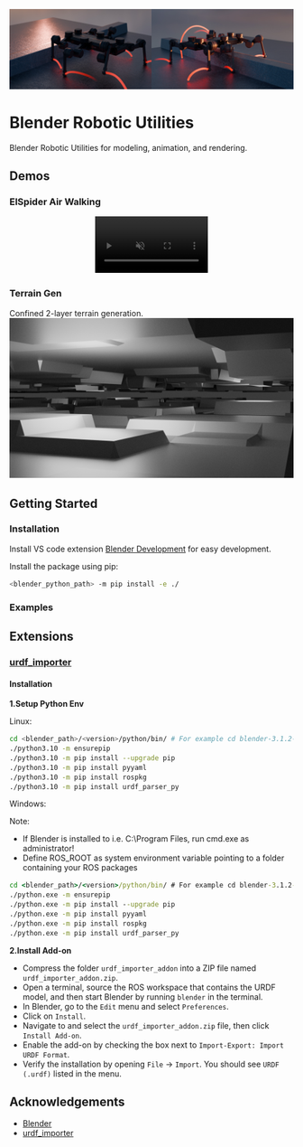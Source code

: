 ![banner](doc/banner_elspider.jpg)

# Blender Robotic Utilities

Blender Robotic Utilities for modeling, animation, and rendering.

## Demos

### ElSpider Air Walking

<!-- Video -->
<p align="center">
    <video src="https://github.com/user-attachments/assets/462ff944-2e98-4c50-9043-d140bcd54d4a" width="200" height="100" autoplay controls muted loop playsinline></video>
</p>

### Terrain Gen

Confined 2-layer terrain generation.
![terrain_gen](doc/terrain_gen/confined_2layer.png)

## Getting Started

### Installation

Install VS code extension [Blender Development](https://marketplace.visualstudio.com/items/?itemName=JacquesLucke.blender-development) for easy development.

Install the package using pip:

```bash
<blender_python_path> -m pip install -e ./
```

### Examples



## Extensions

### [urdf_importer](https://github.com/HoangGiang93/urdf_importer)

#### Installation

**1.Setup Python Env**

Linux:

```bash
cd <blender_path>/<version>/python/bin/ # For example cd blender-3.1.2-linux-x64/3.1/python/bin/
./python3.10 -m ensurepip
./python3.10 -m pip install --upgrade pip
./python3.10 -m pip install pyyaml
./python3.10 -m pip install rospkg
./python3.10 -m pip install urdf_parser_py
```

Windows:

Note:

- If Blender is installed to i.e. C:\Program Files\, run cmd.exe as administrator!
- Define ROS_ROOT as system environment variable pointing to a folder containing your ROS packages

```cmd
cd <blender_path>/<version>/python/bin/ # For example cd blender-3.1.2-linux-x64/3.1/python/bin/
./python.exe -m ensurepip
./python.exe -m pip install --upgrade pip
./python.exe -m pip install pyyaml
./python.exe -m pip install rospkg
./python.exe -m pip install urdf_parser_py
```

**2.Install Add-on**

- Compress the folder `urdf_importer_addon` into a ZIP file named `urdf_importer_addon.zip`.
- Open a terminal, source the ROS workspace that contains the URDF model, and then start Blender by running `blender` in the terminal.
- In Blender, go to the `Edit` menu and select `Preferences`.
- Click on `Install`.
- Navigate to and select the `urdf_importer_addon.zip` file, then click `Install Add-on`.
- Enable the add-on by checking the box next to `Import-Export: Import URDF Format`.
- Verify the installation by opening `File` → `Import`. You should see `URDF (.urdf)` listed in the menu.

## Acknowledgements

- [Blender](https://www.blender.org/)
- [urdf_importer](https://github.com/HoangGiang93/urdf_importer)
